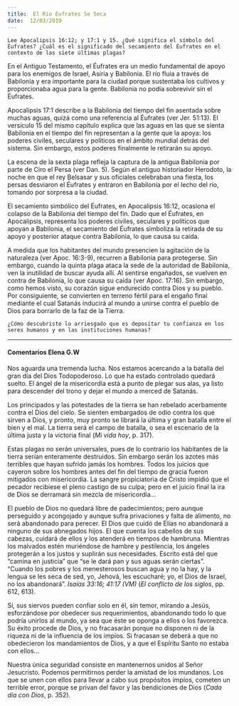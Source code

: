 ```yaml
---
title:  El Río Éufrates Se Seca
date:  12/03/2019
---
```


`Lee Apocalipsis 16:12; y 17:1 y 15. ¿Qué significa el símbolo del Éufrates? ¿Cuál es el significado del secamiento del Éufrates en el contexto de las siete últimas plagas?`

En el Antiguo Testamento, el Éufrates era un medio fundamental de apoyo para los enemigos de Israel, Asiria y Babilonia. El río fluía a través de Babilonia y era importante para la ciudad porque sustentaba los cultivos y proporcionaba agua para la gente. Babilonia no podía sobrevivir sin el Éufrates.

Apocalipsis 17:1 describe a la Babilonia del tiempo del fin asentada sobre muchas aguas, quizá como una referencia al Éufrates (ver Jer. 51:13). El versículo 15 del mismo capítulo explica que las aguas en las que se sienta Babilonia en el tiempo del fin representan a la gente que la apoya: los poderes civiles, seculares y políticos en el ámbito mundial detrás del sistema. Sin embargo, estos poderes finalmente le retirarán su apoyo.

La escena de la sexta plaga refleja la captura de la antigua Babilonia por parte de Ciro el Persa (ver Dan. 5). Según el antiguo historiador Herodoto, la noche en que el rey Belsasar y sus oficiales celebraban una fiesta, los persas desviaron el Éufrates y entraron en Babilonia por el lecho del río, tomando por sorpresa a la ciudad.

El secamiento simbólico del Éufrates, en Apocalipsis 16:12, ocasiona el colapso de la Babilonia del tiempo del fin. Dado que el Éufrates, en Apocalipsis, representa los poderes civiles, seculares y políticos que apoyan a Babilonia, el secamiento del Éufrates simboliza la retirada de su apoyo y posterior ataque contra Babilonia, lo que causa su caída.

A medida que los habitantes del mundo presencien la agitación de la naturaleza (ver Apoc. 16:3-9), recurren a Babilonia para protegerse. Sin embargo, cuando la quinta plaga ataca la sede de la autoridad de Babilonia, ven la inutilidad de buscar ayuda allí. Al sentirse engañados, se vuelven en contra de Babilonia, lo que causa su caída (ver Apoc. 17:16). Sin embargo, como hemos visto, su corazón sigue endurecido contra Dios y su pueblo. Por consiguiente, se convierten en terreno fértil para el engaño final mediante el cual Satanás inducirá al mundo a unirse contra el pueblo de Dios para borrarlo de la faz de la Tierra.

`¿Cómo descubriste lo arriesgado que es depositar tu confianza en los seres humanos y en las instituciones humanas?`

---

#### Comentarios Elena G.W

Nos aguarda una tremenda lucha. Nos estamos acercando a la batalla del gran día del Dios Todopoderoso. Lo que ha estado controlado quedará suelto. El ángel de la misericordia está a punto de plegar sus alas, ya listo para descender del trono y dejar el mundo a merced de Satanás.

Los principados y las potestades de la tierra se han rebelado acerbamente contra el Dios del cielo. Se sienten embargados de odio contra los que sirven a Dios, y pronto, muy pronto se librará la última y gran batalla entre el bien y el mal. La tierra será el campo de batalla, o sea el escenario de la última justa y la victoria final (_Mi vida hoy_, p. 317).

Estas plagas no serán universales, pues de lo contrario los habitantes de la tierra serían enteramente destruidos. Sin embargo serán los azotes más terribles que hayan sufrido jamás los hombres. Todos los juicios que cayeron sobre los hombres antes del fin del tiempo de gracia fueron mitigados con misericordia. La sangre propiciatoria de Cristo impidió que el pecador recibiese el pleno castigo de su culpa; pero en el juicio final la ira de Dios se derramará sin mezcla de misericordia…

El pueblo de Dios no quedará libre de padecimientos; pero aunque perseguido y acongojado y aunque sufra privaciones y falta de alimento, no será abandonado para perecer. El Dios que cuidó de Elías no abandonará a ninguno de sus abnegados hijos. El que cuenta los cabellos de sus cabezas, cuidará de ellos y los atenderá en tiempos de hambruna. Mientras los malvados estén muriéndose de hambre y pestilencia, los ángeles protegerán a los justos y suplirán sus necesidades. Escrito está del que “camina en justicia” que “se le dará pan y sus aguas serán ciertas”. “Cuando los pobres y los menesterosos buscan agua y no la hay, y la lengua se les seca de sed, yo, Jehová, les escucharé; yo, el Dios de Israel, no los abandonará”. _Isaías 33:16; 41:17 (VM)_ (_El conflicto de los siglos_, pp. 612, 613).

Sí, sus siervos pueden confiar solo en él, sin temor, mirando a Jesús, esforzándose por obedecer sus requerimientos, abandonando todo lo que podría unirlos al mundo, ya sea que éste se oponga a ellos o los favorezca. Su éxito procede de Dios, y no fracasarán porque no disponen ni de la riqueza ni de la influencia de los impíos. Si fracasan se deberá a que no obedecieron los mandamientos de Dios, y a que el Espíritu Santo no estaba con ellos…

Nuestra única seguridad consiste en mantenernos unidos al Señor Jesucristo. Podemos permitirnos perder la amistad de los mundanos. Los que se unen con ellos para llevar a cabo sus propósitos impíos, cometen un terrible error, porque se privan del favor y las bendiciones de Dios (_Cada día con Dios_, p. 352).